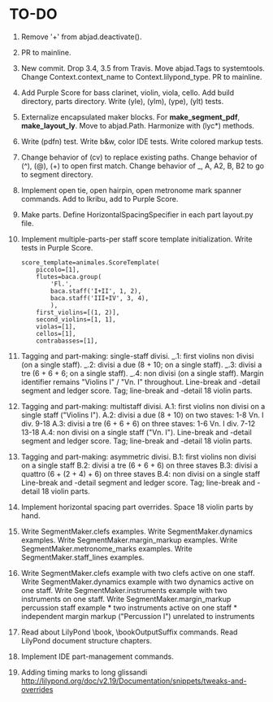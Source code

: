 TO-DO
=====

1.  Remove '+' from abjad.deactivate().

2.  PR to mainline.

3.  New commit.
    Drop 3.4, 3.5 from Travis.
    Move abjad.Tags to systemtools.
    Change Context.context_name to Context.lilypond_type.
    PR to mainline.

4.  Add Purple Score for bass clarinet, violin, viola, cello.
    Add build directory, parts directory.
    Write (yle), (ylm), (ype), (ylt) tests.

5.  Externalize encapsulated maker blocks.
    For __make_segment_pdf__, __make_layout_ly__.
    Move to abjad.Path.
    Harmonize with (lyc*) methods.

6.  Write (pdfn) test.
    Write b&w, color IDE tests.
    Write colored markup tests.

7.  Change behavior of (cv) to replace existing paths.
    Change behavior of (^), (@), (+) to open first match.
    Change behavior of _, A, A2, B, B2 to go to segment directory.

8.  Implement open tie, open hairpin, open metronome mark spanner commands.
    Add to Ikribu, add to Purple Score.

9.  Make parts.
    Define HorizontalSpacingSpecifier in each part layout.py file.

10. Implement multiple-parts-per staff score template initialization.
    Write tests in Purple Score.

        score_template=animales.ScoreTemplate(
            piccolo=[1],
            flutes=baca.group(
                'Fl.',
                baca.staff('I+II', 1, 2),
                baca.staff('III+IV', 3, 4),
                ),
            first_violins=[(1, 2)],
            second_violins=[1, 1],
            violas=[1],
            cellos=[1],
            contrabasses=[1],

11. Tagging and part-making: single-staff divisi.
    _.1: first violins non divisi (on a single staff).
    _.2: divisi a due (8 + 10; on a single staff).
    _.3: divisi a tre (6 + 6 + 6; on a single staff).
    _.4: non divisi (on a single staff).
    Margin identifier remains "Violins I" / "Vn. I" throughout.
    Line-break and -detail segment and ledger score.
    Tag; line-break and -detail 18 violin parts.

12. Tagging and part-making: multistaff divisi.
    A.1: first violins non divisi on a single staff ("Violins I").
    A.2: divisi a due (8 + 10) on two staves:
                    1-8
        Vn. I div.
                    9-18
    A.3: divisi a tre (6 + 6 + 6) on three staves:
                    1-6
        Vn. I div.  7-12
                    13-18
    A.4: non divisi on a single staff ("Vn. I").
    Line-break and -detail segment and ledger score.
    Tag; line-break and -detail 18 violin parts.

13. Tagging and part-making: asymmetric divisi.
    B.1: first violins non divisi on a single staff
    B.2: divisi a tre (6 + 6 + 6) on three staves
    B.3: divisi a quattro (6 + (2 + 4) + 6) on three staves
    B.4: non divisi on a single staff
    Line-break and -detail segment and ledger score.
    Tag; line-break and -detail 18 violin parts.

14. Implement horizontal spacing part overrides.
    Space 18 violin parts by hand.

15. Write SegmentMaker.clefs examples.
    Write SegmentMaker.dynamics examples.
    Write SegmentMaker.margin_markup examples.
    Write SegmentMaker.metronome_marks examples.
    Write SegmentMaker.staff_lines examples.

16. Write SegmentMaker.clefs example with two clefs active on one staff.
    Write SegmentMaker.dynamics example with two dynamics active on one staff.
    Write SegmentMaker.instruments example with two instruments on one staff.
    Write SegmentMaker.margin_markup percussion staff example
        * two instruments active on one staff
        * independent margin markup ("Percussion I") unrelated to instruments

17. Read about LilyPond \book, \bookOutputSuffix commands.
    Read LilyPond document structure chapters.

18. Implement IDE part-management commands.

19. Adding timing marks to long glissandi
    http://lilypond.org/doc/v2.19/Documentation/snippets/tweaks-and-overrides
